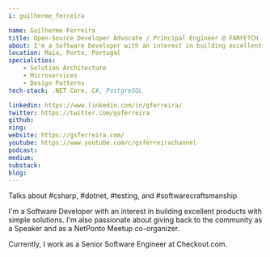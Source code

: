 ```yaml
---
i: guilherme_ferreira

name: Guilherme Ferreira
title: Open-Source Developer Advocate / Principal Engineer @ FARFETCH
about: I'm a Software Developer with an interest in building excellent products with simple solutions. 
location: Maia, Porto, Portugal 
specialities:
    - Solution Architecture
    - Microservices
    - Design Patterns
tech-stack: .NET Core, C#, PostgreSQL

linkedin: https://www.linkedin.com/in/gferreira/
twitter: https://twitter.com/gsferreira
github: 
xing: 
website: https://gsferreira.com/
youtube: https://www.youtube.com/c/gsferreirachannel
podcast: 
medium: 
substack: 
blog: 
---
```


Talks about #csharp, #dotnet, #testing, and #softwarecraftsmanship


I'm a Software Developer with an interest in building excellent products with simple solutions. 
I'm also passionate about giving back to the community as a Speaker and as a NetPonto Meetup co-organizer.

Currently, I work as a Senior Software Engineer at Checkout.com.